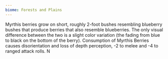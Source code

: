 ```yaml
---
biome: Forests and Plains
---
```

Myrthis berries grow on short, roughly 2-foot bushes resembling blueberry bushes that produce berries that also resemble blueberries. The only visual difference between the two is a slight color variation (the fading from blue to black on the bottom of the berry). Consumption of Myrthis Berries causes disorientation and loss of depth perception, -2 to melee and -4 to ranged attack rolls. N 

